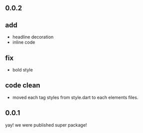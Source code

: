 ## 0.0.2

**add**
--
- headline decoration
- inline code

**fix**
--
- bold style

**code clean**
--
- moved each tag styles from style.dart to each elements files.


## 0.0.1

yay! we were published super package!
